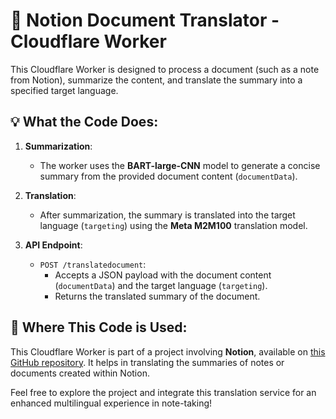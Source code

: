 # 📝 Notion Document Translator - Cloudflare Worker

This Cloudflare Worker is designed to process a document (such as a note from Notion), summarize the content, and translate the summary into a specified target language.

## 💡 What the Code Does:
1. **Summarization**: 
   - The worker uses the **BART-large-CNN** model to generate a concise summary from the provided document content (`documentData`).

2. **Translation**: 
   - After summarization, the summary is translated into the target language (`targeting`) using the **Meta M2M100** translation model.

3. **API Endpoint**:
   - `POST /translatedocument`: 
     - Accepts a JSON payload with the document content (`documentData`) and the target language (`targeting`).
     - Returns the translated summary of the document.

## 🚀 Where This Code is Used:
This Cloudflare Worker is part of a project involving **Notion**, available on [this GitHub repository](https://github.com/jaydoshi2/notion). It helps in translating the summaries of notes or documents created within Notion.

Feel free to explore the project and integrate this translation service for an enhanced multilingual experience in note-taking!
